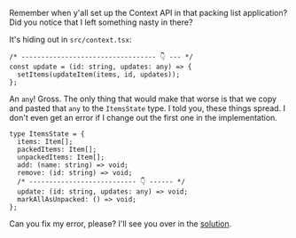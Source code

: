 Remember when y'all set up the Context API in that packing list application? Did you notice that I left something nasty in there?

It's hiding out in `src/context.tsx`:

```tsx
/* ---------------------------------- 👇 --- */
const update = (id: string, updates: any) => {
  setItems(updateItem(items, id, updates));
};
```

An `any`! Gross. The only thing that would make that worse is that we copy and pasted that `any` to the `ItemsState` type. I told you, these things spread. I don't even get an error if I change out the first one in the implementation.

```tsx
type ItemsState = {
  items: Item[];
  packedItems: Item[];
  unpackedItems: Item[];
  add: (name: string) => void;
  remove: (id: string) => void;
  /* --------------------------- 👇 ------ */
  update: (id: string, updates: any) => void;
  markAllAsUnpacked: () => void;
};
```

Can you fix my error, please? I'll see you over in the [solution](Deriving%20a%20partial%20type%20for%20updating,%20a%20solution.md).
